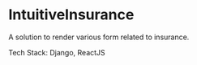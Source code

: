 # IntuitiveInsurance

A solution to render various form related to insurance. 

Tech Stack: Django, ReactJS
